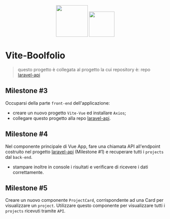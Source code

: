 <div align="center"><a href="https://vitejs.dev/" target="_blank"><img src="https://vitejs.dev/logo-with-shadow.png" width="100"></a>
<a href="https://vuejs.org/" target="_blank"><img src="https://upload.wikimedia.org/wikipedia/commons/9/95/Vue.js_Logo_2.svg" width="80"></a></div>

# Vite-Boolfolio
> questo progetto è collegata al progetto la cui repository è: repo <a href="https://github.com/raffaele-catalano/laravel-api" target="_blank">laravel-api</a>

## Milestone #3
Occuparsi della parte `front-end` dell'applicazione:
- creare un nuovo progetto `Vite-Vue` ed installare `Axios`;
- collegare questo progetto alla repo <a href="https://github.com/raffaele-catalano/laravel-api" target="_blank">laravel-api</a>.

## Milestone #4
Nel componente principale di Vue App, fare una chiamata API all'endpoint costruito nel progetto <a href="https://github.com/raffaele-catalano/laravel-api" target="_blank">laravel-api</a> (Milestone #1) e recuperare tutti i `projects` dal `back-end`.
- stampare inoltre in console i risultati e verificare di ricevere i dati correttamente.

## Milestone #5
Creare un nuovo componente `ProjectCard`, corrispondente ad una Card per visualizzare un `project`. Utilizzare questo componente per visualizzare tutti i `projects` ricevuti tramite `API`.